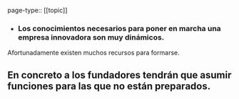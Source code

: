 page-type:: [[topic]]
- ### Los conocimientos necesarios para poner en marcha una empresa innovadora son muy dinámicos.

Afortunadamente existen muchos recursos para formarse.

En concreto a los fundadores tendrán que asumir funciones para las que no están preparados.
  - 


